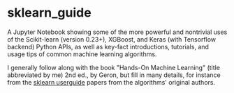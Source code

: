 # sklearn_guide

A Jupyter Notebook showing some of the more powerful and nontrivial uses of the Scikit-learn (version 0.23+), XGBoost, and Keras (with Tensorflow backend) Python APIs, as well as key-fact introductions, tutorials, and usage tips of common machine learning algorithms.

I generally follow along with the book "Hands-On Machine Learning" (title abbreviated by me) 2nd ed., by Geron, but fill in many details, for instance from the  [sklearn userguide](https://scikit-learn.org/stable/user_guide.html) papers from the algorithms' original authors.
